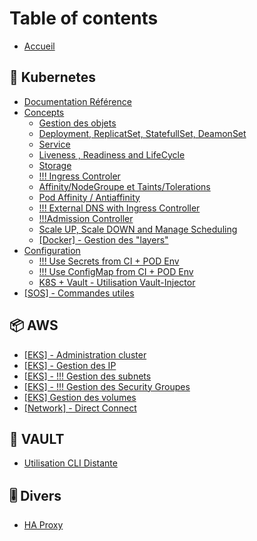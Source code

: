 # Table of contents

* [Accueil](README.md)

## 🧊 Kubernetes

* [Documentation Référence](kubernetes/documentation-reference.md)
* [Concepts](kubernetes/concepts/README.md)
  * [Gestion des objets](kubernetes/concepts/gestion-des-objets.md)
  * [Deployment, ReplicatSet, StatefullSet, DeamonSet](kubernetes/concepts/deployment-replicatset-statefullset-deamonset.md)
  * [Service](kubernetes/concepts/service.md)
  * [Liveness , Readiness and LifeCycle](kubernetes/concepts/liveness-readiness-and-lifecycle.md)
  * [Storage](kubernetes/concepts/storage.md)
  * [!!! Ingress Controler](kubernetes/concepts/ingress-controler.md)
  * [Affinity/NodeGroupe et Taints/Tolerations](kubernetes/concepts/affinity-taints-and-tolerations.md)
  * [Pod Affinity / Antiaffinity](kubernetes/concepts/pod-affinity-antiaffinity.md)
  * [!!! External DNS with Ingress Controller](kubernetes/concepts/external-dns-with-ingress-controller.md)
  * [!!!Admission Controller](kubernetes/concepts/admission-controller.md)
  * [Scale UP, Scale DOWN and Manage Scheduling](kubernetes/concepts/scale-up-scale-down-and-manage-scheduling.md)
  * [\[Docker\] - Gestion des "layers"](kubernetes/concepts/docker-gestion-des-layers.md)
* [Configuration](kubernetes/configuration/README.md)
  * [!!! Use Secrets from CI + POD Env](kubernetes/configuration/use-secrets-from-ci-+-pod-env.md)
  * [!!! Use ConfigMap from CI + POD Env](kubernetes/configuration/use-configmap-from-ci-+-pod-env.md)
  * [K8S + Vault - Utilisation Vault-Injector](kubernetes/configuration/k8s-+-vault-utilisation-vault-injector.md)
* [\[SOS\] - Commandes utiles](kubernetes/sos-commandes-utiles.md)

## 📦 AWS

* [\[EKS\] - Administration cluster](aws/eks-administration-cluster.md)
* [\[EKS\] - Gestion des IP](aws/eks-gestion-des-ip.md)
* [\[EKS\] - !!! Gestion des subnets](aws/eks-gestion-des-subnets.md)
* [\[EKS\] - !!! Gestion des Security Groupes](aws/eks-gestion-des-security-groupes.md)
* [\[EKS\] Gestion des volumes](aws/eks-gestion-des-volumes.md)
* [\[Network\] - Direct Connect](aws/network-direct-connect.md)

## 🔑 VAULT

* [Utilisation CLI Distante](vault/utilisation-cli-distante.md)

## 🎚 Divers

* [HA Proxy](divers/HA-proxy.md)
